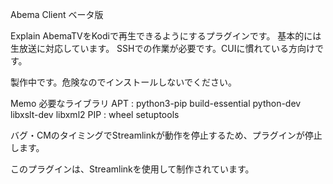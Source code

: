 Abema Client ベータ版

Explain
AbemaTVをKodiで再生できるようにするプラグインです。
基本的には生放送に対応しています。
SSHでの作業が必要です。CUIに慣れている方向けです。

製作中です。危険なのでインストールしないでください。

Memo
必要なライブラリ
APT : python3-pip build-essential python-dev libxslt-dev libxml2
PIP : wheel setuptools

バグ・CMのタイミングでStreamlinkが動作を停止するため、プラグインが停止します。

このプラグインは、Streamlinkを使用して制作されています。